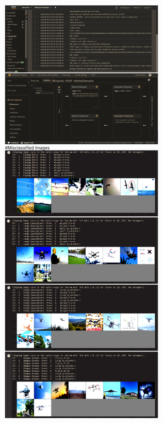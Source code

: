 ![](Readme_images/Cloudwatch.png)
![](Readme_images/ApiGateway.png)
#Misclassified Images
![](Readme_images/flying_birds.png)
![](Readme_images/large_Quadcopters.png)
![](Readme_images/small_quadcopter.png)
![](Readme_images/winged_drone.png)
